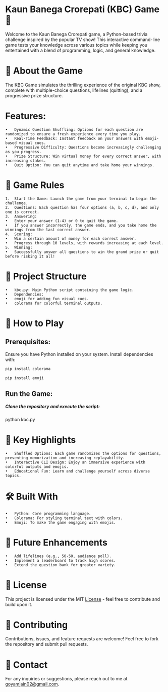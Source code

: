 # Kaun Banega Crorepati (KBC) Game 🎉

Welcome to the Kaun Banega Crorepati game, a Python-based trivia challenge inspired by the popular TV show! This interactive command-line game tests your knowledge across various topics while keeping you entertained with a blend of programming, logic, and general knowledge.

 
 # 🧐 About the Game

The KBC Game simulates the thrilling experience of the original KBC show, complete with multiple-choice questions, lifelines (quitting), and a progressive prize structure.

# Features:
	•	Dynamic Question Shuffling: Options for each question are randomized to ensure a fresh experience every time you play.
	•	Real-Time Feedback: Instant feedback on your answers with emoji-based visual cues.
	•	Progressive Difficulty: Questions become increasingly challenging as you progress.
	•	Prize Structure: Win virtual money for every correct answer, with increasing stakes.
	•	Quit Option: You can quit anytime and take home your winnings.

# 📝 Game Rules

	1.	Start the Game: Launch the game from your terminal to begin the challenge.
	2.	Questions: Each question has four options (a, b, c, d), and only one is correct.
	3.	Answering:
	•	Enter your answer (1-4) or 0 to quit the game.
	•	If you answer incorrectly, the game ends, and you take home the winnings from the last correct answer.
	4.	Scoring:
	•	Win a certain amount of money for each correct answer.
	•	Progress through 10 levels, with rewards increasing at each level.
	5.	Winning:
	•	Successfully answer all questions to win the grand prize or quit before risking it all! 

# 📂 Project Structure
	•	kbc.py: Main Python script containing the game logic.
	•	Dependencies:
	•	emoji for adding fun visual cues.
	•	colorama for colorful terminal outputs.

# 🚀 How to Play

## Prerequisites:

Ensure you have Python installed on your system. Install dependencies with:

```sh
pip install colorama
```
```sh
pip install emoji
```

## Run the Game:

##### Clone the repository and execute the script:

python kbc.py

# 🌟 Key Highlights
	•	Shuffled Options: Each game randomizes the options for questions, preventing memorization and increasing replayability.
	•	Interactive CLI Design: Enjoy an immersive experience with colorful outputs and emojis.
	•	Educational Fun: Learn and challenge yourself across diverse topics.

# 🛠️ Built With
	•	Python: Core programming language.
	•	Colorama: For styling terminal text with colors.
	•	Emoji: To make the game engaging with emojis.

# 🎯 Future Enhancements
	•	Add lifelines (e.g., 50-50, audience poll).
	•	Implement a leaderboard to track high scores.
	•	Extend the question bank for greater variety.

# 📜 License

This project is licensed under the MIT [License](https://github.com/Goyam02/Kaun-Bnega-Crorepati-Game/blob/main/LICENSE) - feel free to contribute and build upon it.

# 🤝 Contributing

Contributions, issues, and feature requests are welcome! Feel free to fork the repository and submit pull requests.

# 📧 Contact

For any inquiries or suggestions, please reach out to me at goyamjain02@gmail.com.
